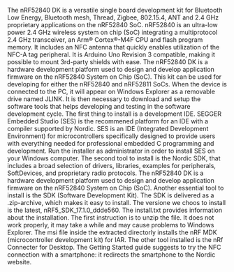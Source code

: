 The nRF52840 DK is a versatile single board development kit for Bluetooth Low Energy, Bluetooth mesh, Thread, Zigbee, 802.15.4, ANT and 2.4 GHz proprietary applications on the nRF52840 SoC. nRF52840 is an ultra-low power 2.4 GHz wireless system on chip (SoC) integrating a multiprotocol 2.4 GHz transceiver, an Arm® Cortex®-M4F CPU and flash program memory. It includes an NFC antenna that quickly enables utilization of the NFC-A tag peripheral. It is Arduino Uno Revision 3 compatible, making it possible to mount 3rd-party shields with ease.
The nRF52840 DK is a hardware development platform used to design and develop application firmware on the nRF52840 System on Chip (SoC). This kit can be used for developing for either the nRF52840 and nRF52811 SoCs.
When the device is connected to the PC, it will appear on Windows Explorer as a removable drive named JLINK. 
It is then necessary to download and setup the software tools that helps developing and testing in the software development cycle. 
The first thing to install is a development IDE. SEGGER Embedded Studio (SES) is the recommened platform for an IDE with a compiler supported by Nordic. SES is an IDE (Integrated Development Environment) for microcontrollers specifically designed to provide users with everything needed for professional embedded C programming and development. Run the installer as administrator in order to install SES on your Windows computer.
The second tool to install is the Nordic SDK, that includes a broad selection of drivers, libraries, examples for peripherals, SoftDevices, and proprietary radio protocols.
The nRF52840 DK is a hardware development platform used to design and develop application firmware on the nRF52840 System on Chip (SoC).
Another essential tool to install is the SDK (Software Development Kit). The SDK is delivered as a .zip-archive, which makes it easy to install. The versione we choos to install is the latest, nRF5_SDK_17.1.0_ddde560. The install.txt provides information about the installation. The first instruction is to unzip the file. It does not work properly, it may take a while and may cause problems to Windows Explorer. The msi file inside the extracted directorly installs the nRF MDK (microcontroller development kit) for IAR. 
The other tool installed is the nRf Connecter for Desktop. 
The Getting Started guide suggests to try the NFC connection with a smartphone: it redirects the smartphone to the Nordic website.
